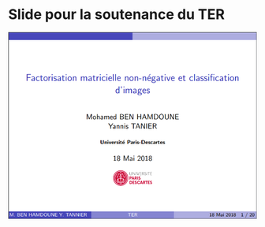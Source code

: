 # Slide pour la soutenance du TER
<p align="center"> 
<img src="https://github.com/mbenhamd/ter-presentation-beamer/blob/master/first_slide.PNG?raw=true">
</p>
